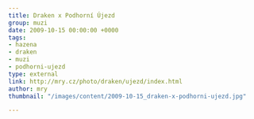 ```yaml
---
title: Draken x Podhorní Újezd
group: muzi
date: 2009-10-15 00:00:00 +0000
tags:
- hazena
- draken
- muzi
- podhorni-ujezd
type: external
link: http://mry.cz/photo/draken/ujezd/index.html
author: mry
thumbnail: "/images/content/2009-10-15_draken-x-podhorni-ujezd.jpg"

---
```

